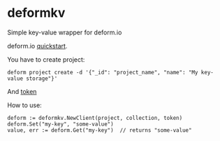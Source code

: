 deformkv
==============

Simple key-value wrapper for deform.io

deform.io [quickstart](http://deformio.github.io/docs/quickstart/).

You have to create project:

    deform project create -d '{"_id": "project_name", "name": "My key-value storage"}'

And [token](http://deformio.github.io/docs/quickstart/#creating-a-token)

How to use:

    deform := deformkv.NewClient(project, collection, token)
    deform.Set("my-key", "some-value")
    value, err := deform.Get("my-key")  // returns "some-value"
